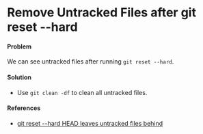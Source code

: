 # Remove Untracked Files after git reset --hard

#### Problem
We can see untracked files after running `git reset --hard`.

#### Solution
* Use `git clean -df` to clean all untracked files.

#### References
* [git reset --hard HEAD leaves untracked files behind](http://stackoverflow.com/questions/4327708/git-reset-hard-head-leaves-untracked-files-behind)
